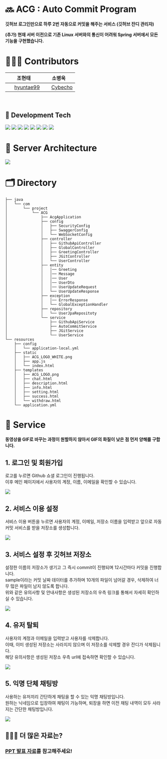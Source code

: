 # 🔜 ACG : Auto Commit Program
**깃허브 로그인만으로 하루 2번 자동으로 커밋을 해주는 서비스 (깃허브 잔디 관리자)**

**(추가) 현재 서버 이전으로 기존 Linux 서버와의 통신이 어려워 Spring 서버에서 모든 기능을 구현했습니다.**
<br>

# 👨🏻‍💻 Contributors
|  <div align = center>조현태 </div> | <div align = center> 소병욱 </div> |
|:----------|:----------|
|<div align = center> <img src = "https://oopy.lazyrockets.com/api/v2/notion/image?src=https%3A%2F%2Fnoticon-static.tammolo.com%2Fdgggcrkxq%2Fimage%2Fupload%2Fv1567128822%2Fnoticon%2Fosiivsvhnu4nt8doquo0.png&blockId=865f4b2a-5198-49e8-a173-0f893a4fed45&width=256" width = "17" height = "17"/> [hyuntae99](https://github.com/hyuntae99) </div> |<div align = center> <img src = "https://oopy.lazyrockets.com/api/v2/notion/image?src=https%3A%2F%2Fnoticon-static.tammolo.com%2Fdgggcrkxq%2Fimage%2Fupload%2Fv1567128822%2Fnoticon%2Fosiivsvhnu4nt8doquo0.png&blockId=865f4b2a-5198-49e8-a173-0f893a4fed45&width=256" width = "17" height = "17"/> [Cybecho](https://github.com/Cybecho) </div>|
<br>

## 📖 Development Tech
<img src="https://img.shields.io/badge/java-007396?style=for-the-badge&logo=java&logoColor=white">
<img src="https://img.shields.io/badge/mysql-4479A1?style=for-the-badge&logo=mysql&logoColor=white">
<img src="https://img.shields.io/badge/spring-6DB33F?style=for-the-badge&logo=spring&logoColor=white">
<img src="https://img.shields.io/badge/springboot-6DB33F?style=for-the-badge&logo=springboot&logoColor=white">
<img src="https://img.shields.io/badge/amazonaws-232F3E?style=for-the-badge&logo=amazonaws&logoColor=white">
<img src="https://img.shields.io/badge/gradle-02303A?style=for-the-badge&logo=gradle&logoColor=white">
<img src="https://img.shields.io/badge/nginx-%23009639.svg?style=for-the-badge&logo=nginx&logoColor=white">
<img src="https://img.shields.io/badge/github%20actions-%232671E5.svg?style=for-the-badge&logo=githubactions&logoColor=white">
<br>

# 💼 Server Architecture
<img src="https://velog.velcdn.com/images/jmjmjmz732002/post/a6c7a7be-ff27-4723-bfe2-d458ed641fab/image.png">
<br>

# 🗂️ Directory
```
├── java
│   └── com
│       └── project
│           └── ACG
│               ├── AcgApplication
│               ├── config
│               │   ├── SecurityConfig
│               │   ├── SwaggerConfig
│               │   └── WebSocketConfig
│               ├── controller
│               │   ├── GithubApiController
│               │   ├── GlobalController
│               │   ├── GreetingController
│               │   ├── JGitController
│               │   └── UserController
│               ├── entity
│               │   │── Greeting
│               │   │── Message
│               │   │── User
│               │   │── UserDto
│               │   │── UserUpdateRequest
│               │   └── UserUpdateResponse
│               ├── exception
│               │   │── ErrorResponse
│               │   └── GlobalExceptionHandler
│               ├── repository
│               │   └── UserJpaRepositoty
│               └── service
│                   ├── GithubApiService
│                   ├── AutoCommitService
│                   ├── JGitService
│                   └── UserService
└── resources
    ├── config 
    │   └── application-local.yml
    ├── static
    │   ├── ACG_LOGO_WHITE.png
    │   ├── app.js
    │   └── index.html
    ├── templates
    │   ├── ACG_LOGO.png
    │   ├── chat.html
    │   ├── description.html
    │   ├── info.html
    │   ├── setting.html
    │   ├── success.html
    │   └── withdraw.html
    └── application.yml
```

# 📝 Service

**동영상을 GIF로 바꾸는 과정이 원할하지 않아서 GIF의 화질이 낮은 점 먼저 양해를 구합니다.**

## 1. 로그인 및 회원가입
로고를 누르면 Github 쇼셜 로그인이 진행됩니다.<br>
이후 메인 페이지에서 사용자의 계정, 이름, 이메일을 확인할 수 있습니다.<br>

<img src = "https://velog.velcdn.com/images/hyuntae99/post/1939f7e9-3035-4710-90bf-83a87bdcceb6/image.gif">
<br>

## 2. 서비스 이용 설정
서비스 이용 버튼을 누르면 사용자의 계정, 이메일, 저장소 이름을 입력받고 앞으로 자동 커밋 서비스를 받을 저장소를 생성합니다. <br>

<img src = "https://velog.velcdn.com/images/hyuntae99/post/0e046f01-189a-4734-8cde-57001b20ac2a/image.gif">
<br>

## 3. 서비스 설정 후 깃허브 저장소
설정한 이름의 저장소가 생기고 그 즉시 commit이 진행되며 12시간마다 커밋을 진행합니다.<br>
sample이라는 커밋 날짜 데이터를 추가하며 10개의 파일이 넘어갈 경우, 삭제하여 너무 많은 파일이 남지 않도록 합니다.<br>
위와 같은 유의사항 및 안내사항은 생성된 저장소의 우측 링크를 통해서 자세히 확인하실 수 있습니다.<br>

<img src = "https://velog.velcdn.com/images/hyuntae99/post/e1b0371f-4e90-43df-8848-8f3dacb2577a/image.gif">
<br>

## 4. 유저 탈퇴
사용자의 계정과 이메일을 입력받고 사용자를 삭제합니다.<br>
이때, 이미 생성된 저장소는 사라지지 않으며 이 저장소를 삭제할 경우 잔디가 삭제됩니다.<br>
해당 유의사항은 생성된 저장소 우측 url에 접속하면 확인할 수 있습니다.<br>

<img src = "https://velog.velcdn.com/images/hyuntae99/post/79eb73df-5d04-4863-89da-6ce78381606a/image.gif">
<br>

## 5. 익명 단체 채팅방
사용하는 유저끼리 간단하게 채팅을 할 수 있는 익명 채팅방입니다.<br>
원하는 닉네임으로 입장하여 채팅이 가능하며, 퇴장을 하면 이전 채팅 내역이 모두 사라지는 간단한 채팅방입니다.<br>

<img src = "https://velog.velcdn.com/images/hyuntae99/post/eb271c67-307f-40e5-bcd1-fbbda5d3f323/image.gif">
<br>

## 🙋🏻‍♀️ 더 많은 자료는?
### [PPT 발표 자료](https://docs.google.com/presentation/d/1SwTtjPmRu_-K8BIRhXG298PkwFupW2K0/edit?usp=sharing&ouid=103204687067264269924&rtpof=true&sd=true)를 참고해주세요! 